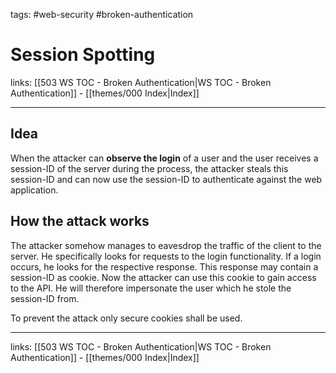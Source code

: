 tags: #web-security #broken-authentication

# Session Spotting

links: [[503 WS TOC - Broken Authentication|WS TOC - Broken Authentication]] - [[themes/000 Index|Index]]

---

## Idea

When the attacker can **observe the login** of a user and the user receives a session-ID of the server during the process, the attacker steals this session-ID and can now use the session-ID to authenticate against the web application.

## How the attack works

The attacker somehow manages to eavesdrop the traffic of the client to the server. He specifically looks for requests to the login functionality. If a login occurs, he looks for the respective response. This response may contain a session-ID as cookie. Now the attacker can use this cookie to gain access to the API. He will therefore impersonate the user which he stole the session-ID from.

To prevent the attack only secure cookies shall be used.

---
links: [[503 WS TOC - Broken Authentication|WS TOC - Broken Authentication]] - [[themes/000 Index|Index]]